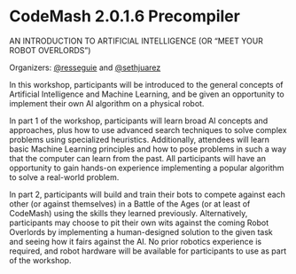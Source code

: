 # CodeMash 2.0.1.6 Precompiler
AN INTRODUCTION TO ARTIFICIAL INTELLIGENCE (OR “MEET YOUR ROBOT OVERLORDS”)

Organizers: [@resseguie](http://www.twitter.com/resseguie) and [@sethjuarez](http://www.twitter.com/sethjuarez)

In this workshop, participants will be introduced to the general concepts of Artificial Intelligence and Machine Learning, and be given an opportunity to implement their own AI algorithm on a physical robot.

In part 1 of the workshop, participants will learn broad AI concepts and approaches, plus how to use advanced search techniques to solve complex problems using specialized heuristics. Additionally, attendees will learn basic Machine Learning principles and how to pose problems in such a way that the computer can learn from the past. All participants will have an opportunity to gain hands-on experience implementing a popular algorithm to solve a real-world problem.

In part 2, participants will build and train their bots to compete against each other (or against themselves) in a Battle of the Ages (or at least of CodeMash) using the skills they learned previously. Alternatively, participants may choose to pit their own wits against the coming Robot Overlords by implementing a human-designed solution to the given task and seeing how it fairs against the AI. No prior robotics experience is required, and robot hardware will be available for participants to use as part of the workshop.
